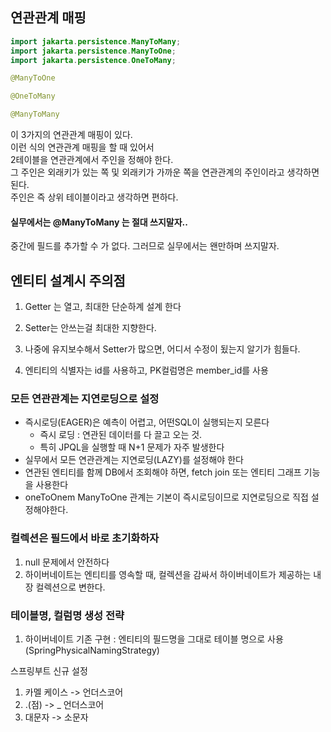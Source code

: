 ## 연관관계 매핑

```java
import jakarta.persistence.ManyToMany;
import jakarta.persistence.ManyToOne;
import jakarta.persistence.OneToMany;

@ManyToOne

@OneToMany

@ManyToMany

```

이 3가지의 연관관계 매핑이 있다.<br>
이런 식의 연관관계 매핑을 할 때 있어서<br>
2테이블을 연관관계에서 주인을 정해야 한다.<br>
그 주인은 외래키가 있는 쪽 및 외래키가 가까운 쪽을 연관관계의 주인이라고 생각하면 된다.<br>
주인은 즉 상위 테이블이라고 생각하면 편하다.


#### 실무에서는 @ManyToMany 는 절대 쓰지말자..
중간에 필드를 추가할 수 가 없다.
그러므로 실무에서는 왠만하며 쓰지말자.


## 엔티티 설계시 주의점
1) Getter 는 열고, 최대한 단순하계 설계 한다
2) Setter는 안쓰는걸 최대한 지향한다. 
3) 나중에 유지보수해서 Setter가 많으면, 어디서 수정이 됬는지 알기가 힘들다. 

1) 엔티티의 식별자는 id를 사용하고, PK컬럼명은 member_id를 사용


### 모든 연관관계는 지연로딩으로 설정
- 즉시로딩(EAGER)은 예측이 어렵고, 어떤SQL이 실행되는지 모른다
  - 즉시 로딩 : 연관된 데이터를 다 끌고 오는 것.
  - 특히 JPQL을 실행할 때 N+1 문제가 자주 발생한다
- 실무에서 모든 연관관계는 지연로딩(LAZY)를 설정해야 한다
- 연관된 엔티티를 함께 DB에서 조회해야 하면, fetch join 또는 엔티티 그래프 기능을 사용한다
- oneToOnem ManyToOne 관계는 기본이 즉시로딩이므로 지연로딩으로 직접 설정해야한다. 


### 컬렉션은 필드에서 바로 초기화하자
1) null 문제에서 안전하다
2) 하이버네이트는 엔티티를 영속할 때, 컬렉션을 감싸서 하이버네이트가 제공하는 내장 컬렉션으로 변한다.

### 테이블명, 컬럼명 생성 전략
1) 하이버네이트 기존 구현 : 엔티티의 필드명을 그대로 테이블 명으로 사용
   (SpringPhysicalNamingStrategy)

스프링부트 신규 설정
1) 카멜 케이스 -> 언더스코어
2) .(점) -> _ 언더스코어
3) 대문자 -> 소문자






























